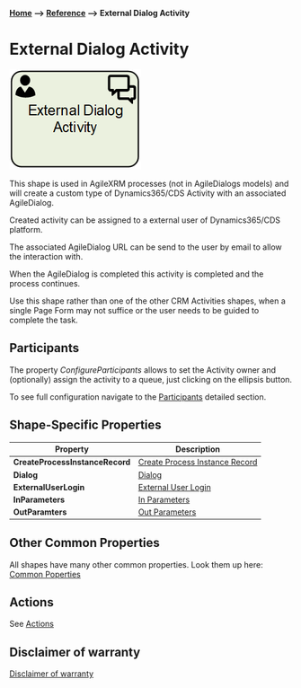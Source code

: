 __[Home](/) --> [Reference](/ref) --> External Dialog Activity__

# External Dialog Activity

![External Dialog Activity](media/ExternalDialogActivity.png)

This shape is used in AgileXRM processes (not in AgileDialogs models) and will 
create a custom type of Dynamics365/CDS Activity with an associated AgileDialog.

Created activity can be assigned to a external user of Dynamics365/CDS platform.

The associated AgileDialog URL can be send to the user by email to allow the 
interaction with.

When the AgileDialog is completed this activity is completed and the process
continues.

Use this shape rather than one of the other CRM Activities shapes, when a single Page
Form may not suffice or the user needs to be guided to complete the task.

## Participants
The property *ConfigureParticipants* allows to set the Activity owner and (optionally) assign the activity to a queue, just clicking on the ellipsis button.

To see full configuration navigate to the [Participants](./common/Participants.md) detailed section.

## Shape-Specific Properties

| Property | Description |
| -------- | ----------- |
| **CreateProcessInstanceRecord**   |[Create Process Instance Record](common/CreateProcessInstanceRecord.md)|
| **Dialog**                        |[Dialog](common/SubProcess.md)|
| **ExternalUserLogin**             |[External User Login](common/ExternalUserLogin.md)|
| **InParameters**                  |[In Parameters](common/InParameters.md)|
| **OutParamters**                  |[Out Parameters](common/OutParamters.md)|


## Other Common Properties
All shapes have many other common properties. Look them up here: [Common Poperties](common/README.md)

## Actions
See [Actions](common/Actions.md)

## Disclaimer of warranty

[Disclaimer of warranty](../guides/common/DisclaimerOfWarranty.md)